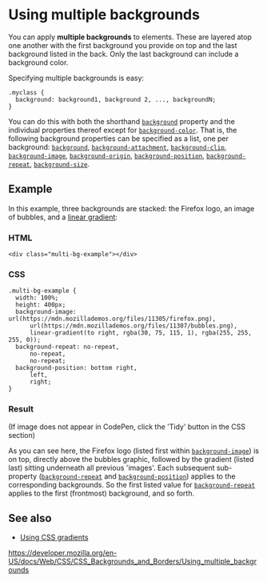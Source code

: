 # Using multiple backgrounds

You can apply **multiple backgrounds** to elements. These are layered atop one another with the first background you provide on top and the last background listed in the back. Only the last background can include a background color.

Specifying multiple backgrounds is easy:

    .myclass {
      background: background1, background 2, ..., backgroundN;
    }

You can do this with both the shorthand [`background`](../background) property and the individual properties thereof except for [`background-color`](../background-color). That is, the following background properties can be specified as a list, one per background: [`background`](../background), [`background-attachment`](../background-attachment), [`background-clip`](../background-clip), [`background-image`](../background-image), [`background-origin`](../background-origin), [`background-position`](../background-position), [`background-repeat`](../background-repeat), [`background-size`](../background-size).

## Example

In this example, three backgrounds are stacked: the Firefox logo, an image of bubbles, and a [linear gradient](<../linear-gradient()>):

### HTML

    <div class="multi-bg-example"></div>

### CSS

    .multi-bg-example {
      width: 100%;
      height: 400px;
      background-image: url(https://mdn.mozillademos.org/files/11305/firefox.png),
          url(https://mdn.mozillademos.org/files/11307/bubbles.png),
          linear-gradient(to right, rgba(30, 75, 115, 1), rgba(255, 255, 255, 0));
      background-repeat: no-repeat,
          no-repeat,
          no-repeat;
      background-position: bottom right,
          left,
          right;
    }

### Result

(If image does not appear in CodePen, click the 'Tidy' button in the CSS section)

As you can see here, the Firefox logo (listed first within [`background-image`](../background-image)) is on top, directly above the bubbles graphic, followed by the gradient (listed last) sitting underneath all previous 'images'. Each subsequent sub-property ([`background-repeat`](../background-repeat) and [`background-position`](../background-position)) applies to the corresponding backgrounds. So the first listed value for [`background-repeat`](../background-repeat) applies to the first (frontmost) background, and so forth.

## See also

- [Using CSS gradients](../css_images/using_css_gradients)

<a href="https://developer.mozilla.org/en-US/docs/Web/CSS/CSS_Backgrounds_and_Borders/Using_multiple_backgrounds" class="_attribution-link">https://developer.mozilla.org/en-US/docs/Web/CSS/CSS_Backgrounds_and_Borders/Using_multiple_backgrounds</a>
